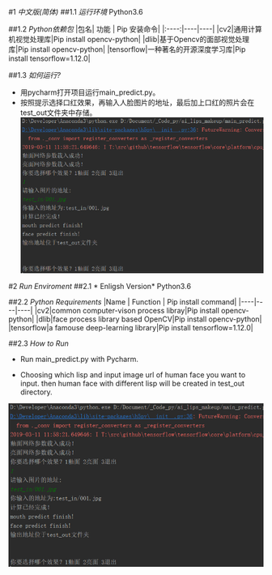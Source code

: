 #1 *中文版(简体)*
##1.1 *运行环境*
Python3.6

##1.2 *Python依赖包*
|包名| 功能 | Pip 安装命令|
|:----:|----|----|
|cv2|通用计算机视觉处理库|Pip install opencv-python|
|dlib|基于Opencv的面部视觉处理库|Pip install opencv-python|
|tensorflow|一种著名的开源深度学习库|Pip install tensorflow=1.12.0|

##1.3 *如何运行?*
* 用pycharm打开项目运行main_predict.py。
* 按照提示选择口红效果，再输入人脸图片的地址，最后加上口红的照片会在test_out文件夹中存储。
![](img/how_to_run.png)


#2 *Run Enviroment*
##2.1 * Enligsh Version*
Python3.6

##2.2 *Python  Requirements*
|Name | Function | Pip install command|
|----|----|----|
|cv2|common computer-vison process libray|Pip install opencv-python|
|dlib|face process library based OpenCV|Pip install opencv-python|
|tensorflow|a famouse deep-learning library|Pip install tensorflow=1.12.0|

##2.3 *How to Run*
* Run main_predict.py with Pycharm.

* Choosing which lisp and input image url of human face you want to input. then human face with 
different lisp will be created in test_out directory. 

![](img/how_to_run.png)




